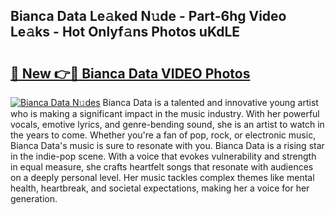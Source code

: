 ## Bianca Data Le𝚊ked N𝚞de - Part-6hg Video Le𝚊ks - Hot Onlyf𝚊ns Photos uKdLE

# <h2><a href="http://ab61501.deff.icu/?id=Bianca+Data">🔗 New 👉🔴 Bianca Data VIDEO Photos</a></h2>

[![Bianca Data N𝚞des](https://i.imgur.com/rIISA9y.gif)](http://ab61501.deff.icu/?id=Bianca+Data)
Bianca Data is a talented and innovative young artist who is making a significant impact in the music industry. With her powerful vocals, emotive lyrics, and genre-bending sound, she is an artist to watch in the years to come. Whether you're a fan of pop, rock, or electronic music, Bianca Data's music is sure to resonate with you. Bianca Data is a rising star in the indie-pop scene. With a voice that evokes vulnerability and strength in equal measure, she crafts heartfelt songs that resonate with audiences on a deeply personal level. Her music tackles complex themes like mental health, heartbreak, and societal expectations, making her a voice for her generation.
